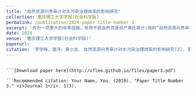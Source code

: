 ```yaml
---
title: "自然资源问责审计对水污染治理效率的影响研究"
collection: 重庆理工大学学报(社会科学版)
permalink: /publication/2024-paper-title-number-3
excerpt: '作为一项重大的改革措施，领导干部自然资源资产离任审计(简称“自然资源问责审计”)在推进环境保护、资源节约方面起着十分重要的作用。文章基于2005—2017年我国271个城市的面板数据，使用双重差分模型考察自然资源问责审计与水污染治理效率之间的关系。研究表明，自然资源问责审计的实施显著提高了水污染治理效率，经过一系列稳健性检验，结果依然成立。进一步研究发现，中央环保督察是自然资源问责审计提高试点城市水污染治理效率的一种调节机制。在南方地区与水污染治理效率低的地区，自然资源问责审计发挥的作用更加显著。而动态面板数据估计方法的结果与之相吻合。因此，加强自然资源问责审计结果运用，强化地方官员水污染治理主体责任意识，实施动态的差异化政策，有助于推动我国水污染防治。'
date: 2024
venue: '重庆理工大学学报(社会科学版)'
paperurl: 
citation: '李学峰，唐洋，黄小龙. 自然资源问责审计对水污染治理效率的影响研究[J]. 重庆理工大学学报(社会科学版),2024.'
---
```

```This paper is about the number 3. The number 4 is left for future work.

```[Download paper here](http://xflee.github.io/files/paper3.pdf)

```Recommended citation: Your Name, You. (2019). "Paper Title Number 3." <i>Journal 1</i>. 1(3).
